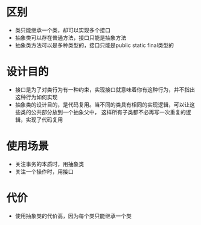 # 区别
* 类只能继承一个类，却可以实现多个接口
* 抽象类可以存在普通方法，接口只能是抽象方法
* 抽象类方法可以是多种类型的，接口只能是public static final类型的

# 设计目的
* 接口是为了对类行为有一种约束，实现接口就意味着你有这种行为，并不指出这种行为如何实现
* 抽象类的设计目的，是代码复用。当不同的类具有相同的实现逻辑，可以让这些类的公共部分放到一个抽象父中，
这样所有子类都不必再写一次重复的逻辑，实现了代码复用

# 使用场景
* 关注事务的本质时，用抽象类
* 关注一个操作时，用接口

# 代价
* 使用抽象类的代价高，因为每个类只能继承一个类